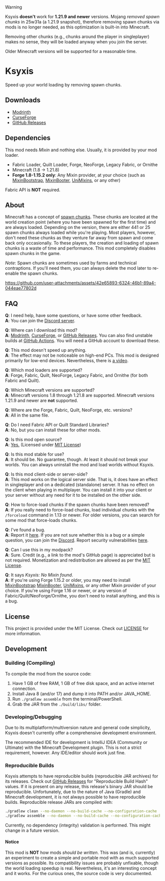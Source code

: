 > [!WARNING]
> Ksyxis **doesn't** work for **1.21.9 and newer** versions. Mojang *removed
> spawn chunks* in 25w31a (a 1.21.9 snapshot), therefore removing spawn chunks
> via mods is no longer needed, as this optimization is built-in into Minecraft.
>
> Removing other chunks (e.g., chunks around the player in singleplayer)
> makes no sense, they will be loaded anyway when you join the server.
>
> Older Minecraft versions will be supported for a reasonable time.

# Ksyxis

Speed up your world loading by removing spawn chunks.

## Downloads

- [Modrinth](https://modrinth.com/mod/ksyxis)
- [CurseForge](https://www.curseforge.com/minecraft/mc-mods/ksyxis)
- [GitHub Releases](https://github.com/VidTu/Ksyxis/releases)

## Dependencies

This mod needs *Mixin* and nothing else.
Usually, it is provided by your mod loader.

- Fabric Loader, Quilt Loader, Forge, NeoForge, Legacy Fabric, or Ornithe
- Minecraft (1.8 -> 1.21.8)
- **Forge 1.8-1.15.2 only**: Any Mixin provider, at your choice (such as
  [MixinBootstrap](https://modrinth.com/mod/mixinbootstrap),
  [MixinBooter](https://modrinth.com/mod/mixinbooter),
  [UniMixins](https://modrinth.com/mod/unimixins), or any other)

Fabric API is **NOT** required.

## About

Minecraft has a concept of [spawn chunks](https://minecraft.wiki/w/Spawn_chunk).
These chunks are located at the world creation point (where you have been
spawned for the first time) and are always loaded. Depending on the version,
there are either 441 or 25 spawn chunks always loaded while you're playing.
Most players, however, don't need these chunks as they venture far away from
spawn and come back only occasionally. To these players, the creation and
loading of spawn chunks is a waste of time and performance. This mod
completely disables spawn chunks in the game.

*Note*: Spawn chunks are sometimes used by farms and technical contraptions.
If you'll need them, you can always delete
the mod later to re-enable the spawn chunks.

https://github.com/user-attachments/assets/42e65893-6324-46b1-89a4-044eae77802d

## FAQ

**Q**: I need help, have some questions, or have some other feedback.  
**A**: You can join the [Discord server](https://discord.gg/Q6saSVSuYQ).

**Q**: Where can I download this mod?  
**A**: [Modrinth](https://modrinth.com/mod/ksyxis),
[CurseForge](https://www.curseforge.com/minecraft/mc-mods/ksyxis),
or [GitHub Releases](https://github.com/VidTu/Ksyxis/releases).
You can also find unstable builds at
[GitHub Actions](https://github.com/VidTu/Ksyxis/actions).
You will need a GitHub account to download these.

**Q**: This mod doesn't speed up anything.  
**A**: The effect may not be noticeable on high-end PCs. This mod is designed
primarily for low-end devices. Nevertheless, there is
[a video](https://www.youtube.com/watch?v=PXWdDoVU1C4).

**Q**: Which mod loaders are supported?  
**A**: Forge, Fabric, Quilt, NeoForge, Legacy Fabric,
and Ornithe (for both Fabric and Quilt).

**Q**: Which Minecraft versions are supported?  
**A**: Minecraft versions 1.8 through 1.21.8 are supported.
Minecraft versions 1.21.9 and newer are **not** supported.

**Q**: Where are the Forge, Fabric, Quilt, NeoForge, etc. versions?  
**A**: All in the same file.

**Q**: Do I need Fabric API or Quilt Standard Libraries?  
**A**: No, but you can install these for other mods.

**Q**: Is this mod open source?  
**A**: [Yes.](https://github.com/VidTu/Ksyxis) (Licensed
under [MIT License](https://github.com/VidTu/Ksyxis/blob/main/LICENSE))

**Q**: Is this mod stable for use?  
**A**: It should be. No guarantee, though. At least it should not break your
worlds. You can always uninstall the mod and load worlds without Ksyxis.

**Q**: Is this mod client-side or server-side?  
**A**: This mod works on the logical server side. That is, it does have an
effect in singleplayer and on a dedicated (standalone) server. It has no effect
on the client when playing in multiplayer. You can install it into your client
or your server without any need for it to be installed on the other side.

**Q**: How to force-load chunks if the spawn chunks have been removed?  
**A**: If you really need to force-load chunks, load individual chunks with the
`/forceload` command in 1.13 or newer. For older versions, you can search for
some mod that force-loads chunks.

**Q**: I've found a bug.  
**A**: Report it [here](https://github.com/VidTu/Ksyxis/issues). If you are not
sure whether this is a bug or a simple question, you can join the
[Discord](https://discord.gg/Q6saSVSuYQ). Report security vulnerabilities
[here](https://github.com/VidTu/Ksyxis/security).

**Q**: Can I use this in my modpack?  
**A**: Sure. Credit (e.g., a link to the mod's GitHub page) is appreciated but
is not required. Monetization and redistribution are allowed as per the
[MIT License](https://github.com/VidTu/Ksyxis/blob/main/LICENSE).

**Q**: It says *Ksyxis: No Mixin found*.  
**A**: If you're using Forge 1.15.2 or older, you may need to install
[MixinBootstrap](https://modrinth.com/mod/mixinbootstrap)
[MixinBooter](https://modrinth.com/mod/mixinbooter),
[UniMixins](https://modrinth.com/mod/unimixins), or any other Mixin provider
of your choice. If you're using Forge 1.16 or newer, or any version of
Fabric/Quilt/NeoForge/Ornithe, you don't need to install anything,
and this is a bug.

## License

This project is provided under the MIT License.
Check out [LICENSE](https://github.com/VidTu/Ksyxis/blob/main/LICENSE)
for more information.

## Development

### Building (Compiling)

To compile the mod from the source code:

1. Have 1 GB of free RAM, 1 GB of free disk space,
   and an active internet connection.
2. Install Java 8 (and/or 17) and dump it into PATH and/or JAVA_HOME.
3. Run `./gradlew assemble` from the terminal/PowerShell.
4. Grab the JAR from the `./build/libs/` folder.

### Developing/Debugging

Due to its multiplatform/multiversion nature and general code simplicity,
Ksyxis doesn't currently offer a comprehensive development environment.

The recommended IDE for development is IntelliJ IDEA (Community or Ultimate)
with the Minecraft Development plugin. This is not a strict requirement,
however. Any IDE/editor should work just fine.

### Reproducible Builds

Ksyxis attempts to have reproducible builds (reproducible JAR archives) for its
releases. Check out [GitHub Releases](https://github.com/VidTu/Ksyxis/releases)
for "Reproducible Build Hash" values. If it is present on any release, this
release's binary JAR should be reproducible. Unfortunately, due to the nature of
Java (Gradle) and Minecraft development, it is not always possible to have
reproducible builds. Reproducible release JARs are compiled with:

```bash
./gradlew clean --no-daemon --no-build-cache --no-configuration-cache
./gradlew assemble --no-daemon --no-build-cache --no-configuration-cache
```

Currently, no dependency (integrity) validation is performed.
This might change in a future version.

#### Notice

This mod is **NOT** how mods *should be written*. This was (and is, currently)
an experiment to create a simple and portable mod with as much supported
versions as possible. Its compatibility issues are probably unfixable, though
the world loading speedup is real. Nevertheless, it's an interesting concept
and it works. For the curious ones, the source code is very documented.

